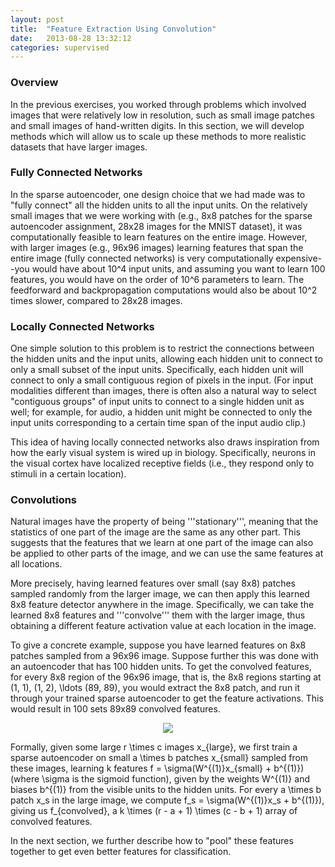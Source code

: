 ```yaml
---
layout: post
title:  "Feature Extraction Using Convolution"
date:   2013-08-28 13:32:12
categories: supervised
---
```


### Overview ###

In the previous exercises, you worked through problems which involved images that were relatively low in resolution, such as small image patches and small images of hand-written digits. In this section, we will develop methods which will allow us to scale up these methods to more realistic datasets that have larger images.

### Fully Connected Networks ###

In the sparse autoencoder, one design choice that we had made was to "fully connect" all the hidden units to all the input units. On the relatively small images that we were working with (e.g., 8x8 patches for the sparse autoencoder assignment, 28x28 images for the MNIST dataset), it was computationally feasible to learn features on the entire image. However, with larger images (e.g., 96x96 images) learning features that span the entire image (fully connected networks) is very computationally expensive--you would have about <m>10^4</m> input units, and assuming you want to learn 100 features, you would have on the order of <m>10^6</m> parameters to learn. The feedforward and backpropagation computations would also be about <m>10^2</m> times slower, compared to 28x28 images.

### Locally Connected Networks ###

One simple solution to this problem is to restrict the connections between the hidden units and the input units, allowing each hidden unit to connect to only a small subset of the input units.  Specifically, each hidden unit will connect to only a small contiguous region of pixels in the input.  (For input modalities different than images, there is often also a natural way to select "contiguous groups" of input units to connect to a single hidden unit as well; for example, for audio, a hidden unit might be connected to only the input units corresponding to a certain time span of the input audio clip.) 

This idea of having locally connected networks also draws inspiration from how the early visual system is wired up in biology.  Specifically, neurons in the visual cortex have localized receptive fields (i.e., they respond only to stimuli in a certain location).

### Convolutions ###

Natural images have the property of being '''stationary''', meaning that the statistics of one part of the image are the same as any other part.  This suggests that the features that we learn at one part of the image can also be applied to other parts of the image, and we can use the same features at all locations. 

<!-- To capture this idea of learning the same features "everywhere in the image," one option is to add an additional  added as an additional constraint known as weight sharing (tying) between the hidden units at different locations. If one chooses to have the same hidden unit replicated at every possible location, this turns out to be equivalent to a convolution of the feature (as a filter) on the image.

### Fast Feature Learning and Extraction ###

While in principle one can learn feature convolutionally over the entire image, the learning procedure becomes more complicated to implement and often takes longer to execute. 
!-->


More precisely, having learned features over small (say 8x8) patches sampled randomly from the larger image, we can then apply this learned 8x8 feature detector anywhere in the image.  Specifically, we can take the learned 8x8 features and 
'''convolve''' them with the larger image, thus obtaining a different feature activation value at each location in the image.  


To give a concrete example, suppose you have learned features on 8x8 patches sampled from a 96x96 image.  Suppose further this was done with an autoencoder that has 100 hidden units.  To get the convolved features, for every 8x8 region of the 96x96 image, that is, the 8x8 regions starting at <m>(1, 1), (1, 2), \ldots (89, 89)</m>, you would extract the 8x8 patch, and run it through your trained sparse autoencoder to get the feature activations.  This would result in 100 sets 89x89 convolved features.  


<!--
These convolved features can later be '''[[#pooling | pooled]]''' together to produce a smaller set of pooled features, which can then be used for classification. 
!-->

<center>
<img src="{{site.baseurl}}/images/Convolution_schematic.gif">
</center>

Formally, given some large <m>r \times c</m> images <m>x_{large}</m>, we first train a sparse autoencoder on small <m>a \times b</m> patches <m>x_{small}</m> sampled from these images, learning <m>k</m> features <m>f = \sigma(W^{(1)}x_{small} + b^{(1)})</m> (where <m>\sigma</m> is the sigmoid function), given by the weights <m>W^{(1)}</m> and biases <m>b^{(1)}</m> from the visible units to the hidden units. For every <m>a \times b</m> patch <m>x_s</m> in the large image, we compute <m>f_s = \sigma(W^{(1)}x_s + b^{(1)})</m>, giving us <m>f_{convolved}</m>, a <m>k \times (r - a + 1) \times (c - b + 1)</m> array of convolved features. 



In the next section, we further describe how to "pool" these features together to get even better features for classification.
